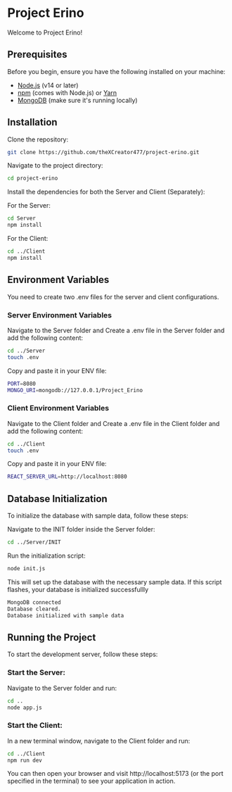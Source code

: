 # Project Erino

Welcome to Project Erino!

## Prerequisites

Before you begin, ensure you have the following installed on your machine:

- [Node.js](https://nodejs.org/) (v14 or later)
- [npm](https://www.npmjs.com/) (comes with Node.js) or [Yarn](https://yarnpkg.com/)
- [MongoDB](https://www.mongodb.com/) (make sure it's running locally)

## Installation

Clone the repository:

```bash
git clone https://github.com/theXCreator477/project-erino.git
```

Navigate to the project directory:
```bash
cd project-erino
```
Install the dependencies for both the Server and Client (Separately):

For the Server:

```bash
cd Server
npm install
```

For the Client:

```bash
cd ../Client
npm install
```

## Environment Variables
You need to create two .env files for the server and client configurations.

### Server Environment Variables
Navigate to the Server folder and Create a .env file in the Server folder and add the following content:

```bash
cd ../Server
touch .env
```

Copy and paste it in your ENV file:

```bash
PORT=8080
MONGO_URI=mongodb://127.0.0.1/Project_Erino
```

### Client Environment Variables
Navigate to the Client folder and Create a .env file in the Client folder and add the following content:

```bash
cd ../Client
touch .env
```

Copy and paste it in your ENV file:

```bash
REACT_SERVER_URL=http://localhost:8080
```

## Database Initialization
To initialize the database with sample data, follow these steps:

Navigate to the INIT folder inside the Server folder:

```bash
cd ../Server/INIT
```

Run the initialization script:

```bash
node init.js
```
This will set up the database with the necessary sample data.
If this script flashes, your database is initialized successfullly
```bash
MongoDB connected
Database cleared.
Database initialized with sample data
```

## Running the Project
To start the development server, follow these steps:

### Start the Server:

Navigate to the Server folder and run:

```bash
cd ..
node app.js
```

### Start the Client:

In a new terminal window, navigate to the Client folder and run:

```bash
cd ../Client
npm run dev
```

You can then open your browser and visit http://localhost:5173 (or the port specified in the terminal) to see your application in action.
